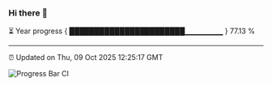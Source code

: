### Hi there 👋

⏳ Year progress { ███████████████████████▁▁▁▁▁▁▁ } 77.13 %

---

⏰ Updated on Thu, 09 Oct 2025 12:25:17 GMT

![Progress Bar CI](https://github.com/code-lakshay/GitHub-Actions-Demo/workflows/Progress%20Bar%20CI/badge.svg)
